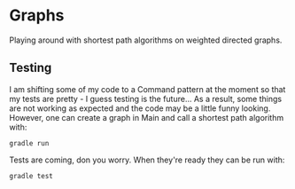# Graphs
Playing around with shortest path algorithms on weighted directed graphs.

## Testing
I am shifting some of my code to a Command pattern at the moment so that my tests are pretty - I guess testing is the future... As a result, some things are not working as expected and the code may be a little funny looking. However, one can create a graph in Main and call a shortest path algorithm with:
```
gradle run
```
Tests are coming, don you worry. When they're ready they can be run with:
```
gradle test
```
